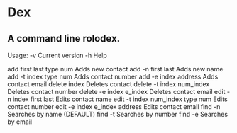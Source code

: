 # Dex
## A command line rolodex.

Usage:
  -v                                Current version
  -h                                Help

  add first last type num           Adds new contact
  add -n first last                 Adds new name
  add -t index type num             Adds contact number
  add -e index address              Adds contact email
  delete index                      Deletes contact
  delete -t index num_index         Deletes contact number
  delete -e index e_index           Deletes contact email
  edit -n index first last          Edits contact name
  edit -t index num_index type num  Edits contact number
  edit -e index e_index address     Edits contact email
  find -n <param>                   Searches by name (DEFAULT)
  find -t <param>                   Searches by number
  find -e <param>                   Searches by email